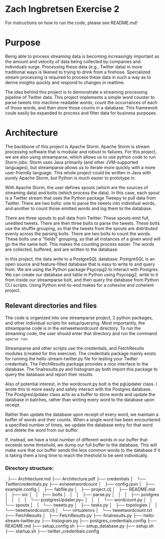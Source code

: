 # Zach Ingbretsen Exercise 2

For instructions on how to run the code, please see README.md!

# Purpose

Being able to process streaming data is becoming increasingly important as the amount and velocity of data being collected by companies and individuals surge. Processing these data (e.g., Twitter data) in more traditional ways is likened to trying to drink from a firehose. Specialized stream processing is required to process these data in such a way as to derive insights quickly and respond to changes in realtime.

The idea behind this project is to demonstrate a streaming processing pipeline of Twitter data. This project implements a simple word counter to parse tweets into machine-readable words, count the occurrances of each of those words, and then store those counts in a database. This framework coule easily be expanded to process and filter data for business purposes.

# Architecture

The backbone of this project is Apache Storm. Apache Storm is stream processing software that is modular and robust to failures. For this project, we are also using streamparse, which allows us to use python code to run Storm jobs. Storm uses Java primarily (and other JVM-supported languages), but streamparse allows us to iterate more quickly with a more user-friendly language. This whole project could be written in Java with purely Apache Storm, but Python is much easier to prototype in.

With Apache Storm, the user defines spouts (which are the sources of streaming data) and bolts (which process the data). In this case, each spout is a Twitter stream that uses the Python package Tweepy to pull data from Twitter. There are two bolts: one to parse the tweets into individual words, and another to count those emitted words and log them to the database.

There are three spouts to pull data from Twitter. These spouts emit full, unedited tweets. There are then three bolts to parse the tweets. These bolts use the shuffle grouping, so that the tweets from the spouts are distributed evenly across the parsing bolts. There are two bolts to count the words. These bolts use a "fields" grouping, so that all instances of a given word will go the the same bolt. This makes the counting process easier. The words are collected, buffered, and are written to the database.

In this project, the data write to a PostgreSQL database. PostgreSQL is an open source and feature-filled database that is easy to write to and query from. We are using the Python package Psycopg2 to interact with Postgres. We can create our database and table in Python using Psycopg2, write to it from inside our streamparse bolt, and then query the database from Python CLI scripts. Using Python end-to-end makes for a cohesive and coherent project.

## Relevant directories and files

The code is organized into one streamparse project, 2 python packages, and other individual scripts for setup/querying. Most importantly, the streamparse code is in the extweetwordcount directory. To run the streaming code, the user should enter that directory and run the command `sparse run`.

Streamparse and other scripts use the credentials, and FetchResults modules (created for this exercise). The credentials package mainly exists for running the hello-stream-twitter.py file for testing your Twitter credentials. The FetchResults package provides a nice interface to the database. The finalresults.py and histogram.py both import this package to query the database and report their results.

Also of potential interest, in the wordcount.py bolt is the pgUpdater class. I wrote this to more easily and safely interact with the Postgres database. The PostgresUpdater class acts as a buffer to store words and update the database in batches, rather than writing every word to the database upon receipt. 

Rather than update the database upon receipt of every word, we maintain a buffer of words and their counts. When a single word has been encountered a specified number of times, we update the database entry for that word and delete the word from our buffer. 

If, instead, we have a total number of different words in our buffer that exceeds some threshold, we dump our full buffer to the database. This will make sure that our buffer sends the less common words to the database if it is taking them a long time to reach the theshold to be sent individually. 

### Directory structure:

.
├── Architecture.md
├── Architecture.pdf
├── credentials
│   └── Twittercredentials.py
├── extweetwordcount
│   ├── config.json
│   ├── example.config
│   ├── fabfile.py
│   ├── project.clj
│   ├── README.md
│   ├── src
│   │   ├── bolts
│   │   │   ├── parse.py
│   │   │   ├── postgres
│   │   │   │   └── postgresUpdater.py~
│   │   │   └── wordcount.py
│   │   └── spouts
│   │       └── tweets.py
│   ├── tasks.py
│   ├── topologies
│   │   └── tweetwordcount.clj
│   └── virtualenvs
│       └── tweetwordcount.txt
├── FetchResults
│   ├── FetchResults.py
├── finalresults.py
├── hello-stream-twitter.py
├── histogram.py
├── postgres_credentials.config
├── README.md
├── setup_config.sh
├── setup_database.py
├── setup.sh
├── startup.sh
├── twitter_credentials.config
